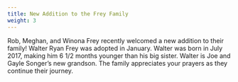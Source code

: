 ```yaml
---
title: New Addition to the Frey Family
weight: 3
---
```


Rob, Meghan, and Winona Frey recently welcomed a new addition to their family! Walter Ryan Frey was adopted in January. Walter was born in July 2017, making him 6 1/2 months younger than his big sister. Walter is Joe and Gayle Songer’s new grandson. The family appreciates your prayers as they continue their journey.